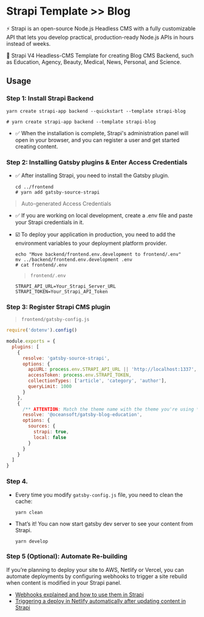 # Strapi Template >> Blog

⚡ Strapi is an open-source Node.js Headless CMS with a fully customizable API that lets you develop practical, production-ready Node.js APIs in hours instead of weeks.

🎯 Strapi V4 Headless-CMS Template for creating Blog CMS Backend, such as Education, Agency, Beauty, Medical, News, Personal, and Science.

## Usage

### Step 1: Install Strapi Backend

```
yarn create strapi-app backend --quickstart --template strapi-blog

# yarn create strapi-app backend --template strapi-blog
```

* ✅ When the installation is complete, Strapi's administration panel will open in your browser, and you can register a user and get started creating content.

### Step 2: Installing Gatsby plugins & Enter Access Credentials

* ✅ After installing Strapi, you need to install the Gatsby plugin.

  ```
  cd ../frontend
  # yarn add gatsby-source-strapi
  ```

> Auto-generated Access Credentials

* ✅ If you are working on local development, create a .env file and paste your Strapi credentials in it. 
* ☑️ To deploy your application in production, you need to add the environment variables to your deployment platform provider.

  ```
  echo "Move backend/frontend.env.development to frontend/.env"
  mv ../backend/frontend.env.development .env
  # cat frontend/.env
  ```

  > `frontend/.env`

  ```
  STRAPI_API_URL=Your_Strapi_Server_URL
  STRAPI_TOKEN=Your_Strapi_API_Token
  ```

### Step 3: Register Strapi CMS plugin

> `frontend/gatsby-config.js`

```javascript
require('dotenv').config()

module.exports = {
  plugins: [
    {
      resolve: 'gatsby-source-strapi',
      options: {
        apiURL: process.env.STRAPI_API_URL || 'http://localhost:1337',
        accessToken: process.env.STRAPI_TOKEN,
        collectionTypes: ['article', 'category', 'author'],
        queryLimit: 1000
      }
    },
    {
      /** ATTENTION: Match the theme name with the theme you're using */
      resolve: '@oceansoft/gatsby-blog-education',
      options: {
        sources: {
          strapi: true,
          local: false
        }
      }
    }
  ]
}
```

### Step 4. 

* Every time you modify `gatsby-config.js` file, you need to clean the cache:

  `yarn clean`

* That’s it! You can now start gatsby dev server to see your content from Strapi.

  `yarn develop`

### Step 5 (Optional): Automate Re-building

If you’re planning to deploy your site to AWS, Netlify or Vercel, you can automate deployments by configuring webhooks to trigger a site rebuild when content is modified in your Strapi panel.

* [Webhooks explained and how to use them in Strapi](https://strapi.io/blog/webhooks)
* [Triggering a deploy in Netlify automatically after updating content in Strapi](https://chriswray.dev/posts/triggering-a-deploy-in-netlify-automatically-after-updating-content-in-strapi)